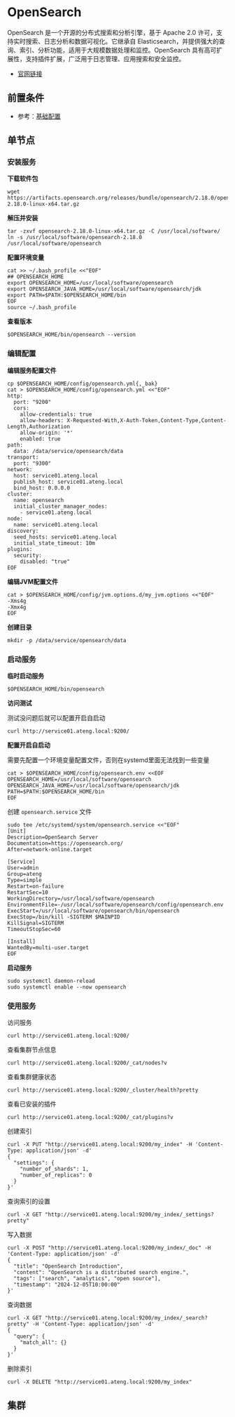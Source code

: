 # OpenSearch

OpenSearch 是一个开源的分布式搜索和分析引擎，基于 Apache 2.0 许可，支持实时搜索、日志分析和数据可视化。它继承自 Elasticsearch，并提供强大的查询、索引、分析功能，适用于大规模数据处理和监控。OpenSearch 具有高可扩展性，支持插件扩展，广泛用于日志管理、应用搜索和安全监控。

- [官网链接](https://opensearch.org)

## 前置条件

- 参考：[基础配置](/work/service/00-basic/)

## 单节点

### 安装服务

**下载软件包**

```
wget https://artifacts.opensearch.org/releases/bundle/opensearch/2.18.0/opensearch-2.18.0-linux-x64.tar.gz
```

**解压并安装**

```
tar -zxvf opensearch-2.18.0-linux-x64.tar.gz -C /usr/local/software/
ln -s /usr/local/software/opensearch-2.18.0 /usr/local/software/opensearch
```

**配置环境变量**

```
cat >> ~/.bash_profile <<"EOF"
## OPENSEARCH_HOME
export OPENSEARCH_HOME=/usr/local/software/opensearch
export OPENSEARCH_JAVA_HOME=/usr/local/software/opensearch/jdk
export PATH=$PATH:$OPENSEARCH_HOME/bin
EOF
source ~/.bash_profile
```

**查看版本**

```
$OPENSEARCH_HOME/bin/opensearch --version
```



### 编辑配置

**编辑服务配置文件**

```
cp $OPENSEARCH_HOME/config/opensearch.yml{,_bak}
cat > $OPENSEARCH_HOME/config/opensearch.yml <<"EOF"
http:
  port: "9200"
  cors:
    allow-credentials: true
    allow-headers: X-Requested-With,X-Auth-Token,Content-Type,Content-Length,Authorization
    allow-origin: '*'
    enabled: true
path:
  data: /data/service/opensearch/data
transport:
  port: "9300"
network:
  host: service01.ateng.local
  publish_host: service01.ateng.local
  bind_host: 0.0.0.0
cluster:
  name: opensearch
  initial_cluster_manager_nodes:
    - service01.ateng.local
node:
  name: service01.ateng.local
discovery:
  seed_hosts: service01.ateng.local
  initial_state_timeout: 10m
plugins:
  security:
    disabled: "true"
EOF
```

**编辑JVM配置文件**

```
cat > $OPENSEARCH_HOME/config/jvm.options.d/my_jvm.options <<"EOF"
-Xms4g
-Xmx4g
EOF
```

**创建目录**

```
mkdir -p /data/service/opensearch/data
```



### 启动服务

**临时启动服务**

```
$OPENSEARCH_HOME/bin/opensearch
```

**访问测试**

测试没问题后就可以配置开启自启动

```
curl http://service01.ateng.local:9200/
```

**配置开启自启动**

需要先配置一个环境变量配置文件，否则在systemd里面无法找到一些变量

```
cat > $OPENSEARCH_HOME/config/opensearch.env <<EOF
OPENSEARCH_HOME=/usr/local/software/opensearch
OPENSEARCH_JAVA_HOME=/usr/local/software/opensearch/jdk
PATH=$PATH:$OPENSEARCH_HOME/bin
EOF
```

创建 `opensearch.service` 文件

```
sudo tee /etc/systemd/system/opensearch.service <<"EOF"
[Unit]
Description=OpenSearch Server
Documentation=https://opensearch.org/
After=network-online.target

[Service]
User=admin
Group=ateng
Type=simple
Restart=on-failure
RestartSec=10
WorkingDirectory=/usr/local/software/opensearch
EnvironmentFile=-/usr/local/software/opensearch/config/opensearch.env
ExecStart=/usr/local/software/opensearch/bin/opensearch
ExecStop=/bin/kill -SIGTERM $MAINPID
KillSignal=SIGTERM
TimeoutStopSec=60

[Install]
WantedBy=multi-user.target
EOF
```

**启动服务**

```
sudo systemctl daemon-reload
sudo systemctl enable --now opensearch
```



### 使用服务

访问服务

```
curl http://service01.ateng.local:9200/
```

查看集群节点信息

```
curl http://service01.ateng.local:9200/_cat/nodes?v
```

查看集群健康状态

```
curl http://service01.ateng.local:9200/_cluster/health?pretty
```

查看已安装的插件

```
curl http://service01.ateng.local:9200/_cat/plugins?v
```

创建索引

```
curl -X PUT "http://service01.ateng.local:9200/my_index" -H 'Content-Type: application/json' -d'
{
  "settings": {
    "number_of_shards": 1,
    "number_of_replicas": 0
  }
}'
```

查询索引的设置

```
curl -X GET "http://service01.ateng.local:9200/my_index/_settings?pretty"
```

写入数据

```
curl -X POST "http://service01.ateng.local:9200/my_index/_doc" -H 'Content-Type: application/json' -d'
{
  "title": "OpenSearch Introduction",
  "content": "OpenSearch is a distributed search engine.",
  "tags": ["search", "analytics", "open source"],
  "timestamp": "2024-12-05T10:00:00"
}'
```

查询数据

```
curl -X GET "http://service01.ateng.local:9200/my_index/_search?pretty" -H 'Content-Type: application/json' -d'
{
  "query": {
    "match_all": {}
  }
}'
```

删除索引

```
curl -X DELETE "http://service01.ateng.local:9200/my_index"
```





## 集群

